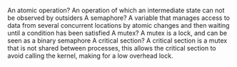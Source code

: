 An atomic operation?
	An operation of which an intermediate state can not be observed by outsiders
A semaphore?
	A variable that manages access to data from several concurrent locations by atomic changes and then waiting until a condition has been satisfied
A mutex?
	A mutex is a lock, and can be seen as a binary semaphore
A critical section?
	A critical section is a mutex that is not shared between processes, this allows the critical section to avoid calling the kernel, making for a low overhead lock.
